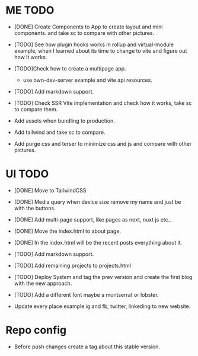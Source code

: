 # ME TODO
- [DONE] Create Components to App to create layout and mini components. and take sc to compare with other pictures.
- [TODO] See how plugin hooks works in rollup and virtual-module example, when I learned about its time to change to vite and figure out how it works.
- [TODO]Check how to create a multipage app.
    - use own-dev-server example and vite api resources.
- [TODO] Add markdown support.

- [TODO] Check SSR Vite implementation and check how it works, take sc to compare them.
- Add assets when bundling to production.
- Add tailwind and take sc to compare.
- Add purge css and terser to minimize css and js and compare with other pictures.

# UI TODO
- [DONE] Move to TailwindCSS
- [DONE] Media query when device size remove my name and just be with the buttons.
- [DONE] Add multi-page support, like pages as next, nuxt js etc..
- [DONE] Move the index.html to about page.
- [DONE] In the index.html will be the recent posts everything about it.

- [TODO] Add markdown support.
- [TODO] Add remaining projects to projects.html
- [TODO] Deploy System and tag the prev version and create the first blog with the new approach.
- [TODO] Add a different font maybe a montserrat or lobster.
- Update every place example ig and fb, twitter, linkeding to new website. 

# Repo config
- Before push changes create a tag about this stable version.